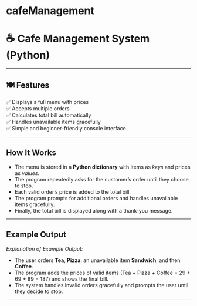 # cafeManagement
# ☕ Cafe Management System (Python)

---

## 🍽️ Features

✅ Displays a full menu with prices  
✅ Accepts multiple orders  
✅ Calculates total bill automatically  
✅ Handles unavailable items gracefully  
✅ Simple and beginner-friendly console interface  

---

##  How It Works

- The menu is stored in a **Python dictionary** with items as *keys* and prices as *values*.  
- The program repeatedly asks for the customer’s order until they choose to stop.  
- Each valid order’s price is added to the total bill.  
- The program prompts for additional orders and handles unavailable items gracefully.  
- Finally, the total bill is displayed along with a thank-you message.

---

##  Example Output


*Explanation of Example Output:*  
- The user orders **Tea**, **Pizza**, an unavailable item **Sandwich**, and then **Coffee**.  
- The program adds the prices of valid items (Tea + Pizza + Coffee = 29 + 69 + 89 = 187) and shows the final bill.  
- The system handles invalid orders gracefully and prompts the user until they decide to stop.

---
